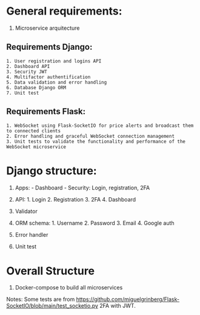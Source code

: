 # General requirements:
  1. Microservice arquitecture

  ## Requirements Django:
    1. User registration and logins API
    2. Dashboard API
    3. Security JWT
    4. Multifactor authentification
    5. Data validation and error handling
    6. Database Django ORM
    7. Unit test

  ## Requirements Flask:
    1. WebSocket using Flask-SocketIO for price alerts and broadcast them to connected clients
    2. Error handling and graceful WebSocket connection management
    3. Unit tests to validate the functionality and performance of the WebSocket microservice


# Django structure:
  1. Apps:
    - Dashboard
    - Security: Login, registration, 2FA
  2. API:
    1. Login
    2. Registration
    3. 2FA
    4. Dashboard
  3. Validator
  4. ORM schema:
    1. Username
    2. Password
    3. Email
    4. Google auth

  5. Error handler
  6. Unit test

# Overall Structure
  1. Docker-compose to build all microservices

Notes:
Some tests are from https://github.com/miguelgrinberg/Flask-SocketIO/blob/main/test_socketio.py
2FA with JWT.
